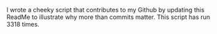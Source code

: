 I wrote a cheeky script that contributes to my Github by updating this ReadMe to illustrate why more than commits matter. This script has run 3318 times.